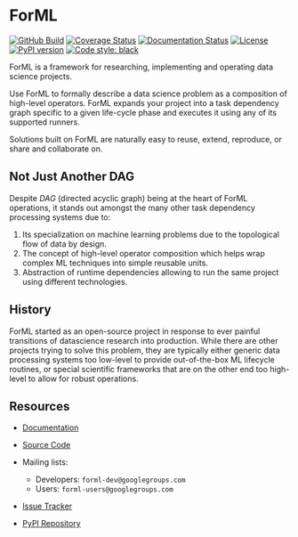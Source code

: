 <!--
 Licensed to the Apache Software Foundation (ASF) under one
 or more contributor license agreements.  See the NOTICE file
 distributed with this work for additional information
 regarding copyright ownership.  The ASF licenses this file
 to you under the Apache License, Version 2.0 (the
 "License"); you may not use this file except in compliance
 with the License.  You may obtain a copy of the License at

   http://www.apache.org/licenses/LICENSE-2.0

 Unless required by applicable law or agreed to in writing,
 software distributed under the License is distributed on an
 "AS IS" BASIS, WITHOUT WARRANTIES OR CONDITIONS OF ANY
 KIND, either express or implied.  See the License for the
 specific language governing permissions and limitations
 under the License.
-->

ForML
=====

[![GitHub Build](https://github.com/formlio/forml/workflows/CI%20Build/badge.svg)](https://github.com/formlio/forml/actions)
[![Coverage Status](https://img.shields.io/codecov/c/github/formlio/forml/master.svg)](https://codecov.io/github/formlio/forml?branch=master)
[![Documentation Status](https://readthedocs.org/projects/forml/badge/?version=latest)](https://forml.readthedocs.io/en/latest/?badge=latest)
[![License](http://img.shields.io/:license-Apache%202-blue.svg)](http://www.apache.org/licenses/LICENSE-2.0.txt)
[![PyPI version](https://badge.fury.io/py/forml.svg)](https://pypi.org/project/forml/)
[![Code style: black](https://img.shields.io/badge/code%20style-black-000000.svg)](https://github.com/psf/black)


ForML is a framework for researching, implementing and operating data science projects.

Use ForML to formally describe a data science problem as a composition of high-level operators.
ForML expands your project into a task dependency graph specific to a given life-cycle phase and executes it using any 
of its supported runners.

Solutions built on ForML are naturally easy to reuse, extend, reproduce, or share and collaborate on.


Not Just Another DAG
--------------------

Despite *DAG* (directed acyclic graph) being at the heart of ForML operations, it stands out amongst the many other task
dependency processing systems due to:

1. Its specialization on machine learning problems due to the topological flow of data by design.
2. The concept of high-level operator composition which helps wrap complex ML techniques into simple reusable units.
3. Abstraction of runtime dependencies allowing to run the same project using different technologies.


History
-------

ForML started as an open-source project in response to ever painful transitions of datascience research into production.
While there are other projects trying to solve this problem, they are typically either generic data processing systems
too low-level to provide out-of-the-box ML lifecycle routines, or special scientific frameworks that are on the other
end too high-level to allow for robust operations.


Resources
---------

* [Documentation](https://forml.readthedocs.io/en/latest/)
* [Source Code](https://github.com/formlio/forml/)
* Mailing lists:

  * Developers: `forml-dev@googlegroups.com`
  * Users: `forml-users@googlegroups.com`

* [Issue Tracker](https://github.com/formlio/forml/issues/)
* [PyPI Repository](https://pypi.org/project/forml/)
